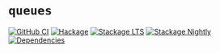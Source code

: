 # `queues`

[![GitHub CI](https://github.com/awkward-squad/queues/workflows/Haskell-CI/badge.svg)](https://github.com/awkward-squad/queues/actions)
[![Hackage](https://img.shields.io/hackage/v/queues.svg)](https://hackage.haskell.org/package/queues)
[![Stackage LTS](https://stackage.org/package/queues/badge/lts)](https://www.stackage.org/lts/package/queues)
[![Stackage Nightly](https://stackage.org/package/queues/badge/nightly)](https://www.stackage.org/nightly/package/queues)
[![Dependencies](https://img.shields.io/hackage-deps/v/queues)](https://packdeps.haskellers.com/reverse/queues)
